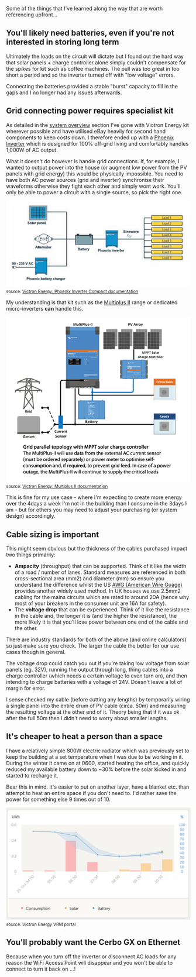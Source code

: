 Some of the things that I've learned along the way that are worth referencing upfront...

## You'll likely need batteries, even if you're not interested in storing long term

Ultimately the loads on the circuit will dictate but I found out the hard way that solar panels + charge controller alone simply couldn't compensate for the spikes for kit such as coffee machines. The pull was too great in too short a period and so the inverter turned off with "low voltage" errors.

Connecting the batteries provided a stable "burst" capacity to fill in the gaps and I no longer had any issues afterwards.

## Grid connecting power requires specialist kit

As detailed in the [system overview](system-overview.md) section I've gone with Victron Energy kit wherever possible and have utilised eBay heavily for second hand components to keep costs down. I therefore ended up with a [Phoenix Inverter](https://www.victronenergy.com/inverters/phoenix-inverter-compact) which is designed for 100% off-grid living and comfortably handles 1,000W of AC output.

What it doesn't do however is handle grid connections. If, for example, I wanted to output power into the house (or augment low power from the PV panels with grid energy) this would be physically impossible. You need to have both AC power sources (grid and inverter) synchronise their waveforms otherwise they fight each other and simply wont work. You'll only be able to power a circuit with a single source, so pick the right one.

![phoenix-inverter-sinewave](assets/phoenix-inverter-sinewave.png)
<small>source: [Victron Energy: Phoenix Inverter Compact documentation](https://www.victronenergy.com/upload/documents/Datasheet-Phoenix-Inverter-1200VA-5000VA-EN.pdf)</small>

My understanding is that kit such as the [Multiplus II](https://www.victronenergy.com/inverters-chargers/multiplus-ii) range or dedicated micro-inverters **can** handle this.

![multiplus-grid](assets/multiplus-ii-grid-connection.png)
<small>source: [Victron Energy: Multiplus II documentation](https://www.victronenergy.com/upload/documents/Datasheet-MultiPlus-II-inverter-charger-EN.pdf)</small>

This is fine for my use case - where I'm expecting to create more energy over the 4days a week I'm not in the building than I consume in the 3days I am - but for others you may need to adjust your purchasing (or system design) accordingly.

## Cable sizing is important

This might seem obvious but the thickness of the cables purchased impact two things primarily:

- **Ampacity** (throughput) that can be supported. Think of it like the width of a road / number of lanes. Standard measures are referenced in both cross-sectional area (mm2) and diameter (mm) so ensure you understand the difference whilst the US [AWG (American Wire Guage)](https://en.wikipedia.org/wiki/American_wire_gauge) provides another widely used method. In UK houses we use 2.5mm2 cabling for the mains circuits which are rated to around 20A (hence why most of your breakers in the consumer unit are 16A for safety).
- The **voltage drop** that can be experienced. Think of it like the resistance in the cable and, the longer it is (and the higher the resistance), the more likely it is that you'll lose power between one end of the cable and the other.

There are industry standards for both of the above (and online calculators) so just make sure you check. The larger the cable the better for our use cases though in general.

The voltage drop could catch you out if you're taking low voltage from solar panels (eg. 32V), running the output through long, thing cables into a charge controller (which needs a certain voltage to even turn on), and then intending to charge batteries with a voltage of 24V. Doesn't leave a lot of margin for error.

I sense checked my cable (before cutting any lengths) by temporarily wiring a single panel into the entire drum of PV cable (circa. 50m) and measuring the resulting voltage at the other end of it. Theory being that if it was ok after the full 50m then I didn't need to worry about smaller lengths.

## It's cheaper to heat a person than a space

I have a relatively simple 800W electric radiator which was previously set to keep the building at a set temperature when I was due to be working in it. During the winter it came on at 0600, started heating the office, and quickly reduced my available battery down to ~30% before the solar kicked in and started to recharge it.

Bear this in mind. It's easier to put on another layer, have a blanket etc. than attempt to heat an entire space if you don't need to. I'd rather save the power for something else 9 times out of 10.

![radiator spike](assets/radiator-spike.png)
<small>source: Victron Energy VRM portal</small>

## You'll probably want the Cerbo GX on Ethernet

Because when you turn off the inverter or disconnect AC loads for any reason the WiFi Access Point will disappear and you won't be able to connect to turn it back on ...!
